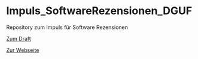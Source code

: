 # Impuls_SoftwareRezensionen_DGUF

Repository zum Impuls für Software Rezensionen

[Zum Draft](Draft.md)

[Zur Webseite](https://research-squirrel-engineers.github.io/Impuls_SoftwareRezensionen_DGUF/Draft.html)

